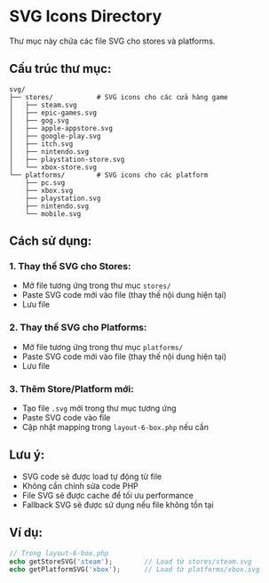 # SVG Icons Directory

Thư mục này chứa các file SVG cho stores và platforms.

## Cấu trúc thư mục:

```
svg/
├── stores/           # SVG icons cho các cửa hàng game
│   ├── steam.svg
│   ├── epic-games.svg
│   ├── gog.svg
│   ├── apple-appstore.svg
│   ├── google-play.svg
│   ├── itch.svg
│   ├── nintendo.svg
│   ├── playstation-store.svg
│   └── xbox-store.svg
└── platforms/        # SVG icons cho các platform
    ├── pc.svg
    ├── xbox.svg
    ├── playstation.svg
    ├── nintendo.svg
    └── mobile.svg
```

## Cách sử dụng:

### 1. Thay thế SVG cho Stores:
- Mở file tương ứng trong thư mục `stores/`
- Paste SVG code mới vào file (thay thế nội dung hiện tại)
- Lưu file

### 2. Thay thế SVG cho Platforms:
- Mở file tương ứng trong thư mục `platforms/`
- Paste SVG code mới vào file (thay thế nội dung hiện tại)
- Lưu file

### 3. Thêm Store/Platform mới:
- Tạo file `.svg` mới trong thư mục tương ứng
- Paste SVG code vào file
- Cập nhật mapping trong `layout-6-box.php` nếu cần

## Lưu ý:
- SVG code sẽ được load tự động từ file
- Không cần chỉnh sửa code PHP
- File SVG sẽ được cache để tối ưu performance
- Fallback SVG sẽ được sử dụng nếu file không tồn tại

## Ví dụ:
```php
// Trong layout-6-box.php
echo getStoreSVG('steam');        // Load từ stores/steam.svg
echo getPlatformSVG('xbox');      // Load từ platforms/xbox.svg
```
